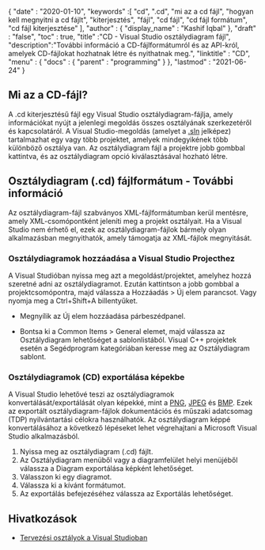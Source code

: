 {
  "date" : "2020-01-10",
  "keywords" :[ "cd", ".cd", "mi az a cd fájl", "hogyan kell megnyitni a cd fájlt", "kiterjesztés", "fájl", "cd fájl", "cd fájl formátum", "cd fájl kiterjesztése" ],
  "author" : {
    "display_name" : "Kashif Iqbal"
},
  "draft" : "false",
  "toc" : true,
  "title" :"CD - Visual Studio osztálydiagram fájl",
  "description":"További információ a CD-fájlformátumról és az API-król, amelyek CD-fájlokat hozhatnak létre és nyithatnak meg.",
  "linktitle" : "CD",
  "menu" : {
    "docs" : {
      "parent" : "programming"
}
},
  "lastmod" : "2021-06-24"
}

## Mi az a CD-fájl?

A .cd kiterjesztésű fájl egy Visual Studio osztálydiagram-fájlja, amely információkat nyújt a jelenlegi megoldás összes osztályának szerkezetéről és kapcsolatáról. A Visual Studio-megoldás (amelyet a [.sln](/hu/programming/sln/) jelképez) tartalmazhat egy vagy több projektet, amelyek mindegyikének több különböző osztálya van. Az osztálydiagram fájl a projektre jobb gombbal kattintva, és az osztálydiagram opció kiválasztásával hozható létre.

## Osztálydiagram (.cd) fájlformátum - További információ

Az osztálydiagram-fájl szabványos XML-fájlformátumban kerül mentésre, amely XML-csomópontként jeleníti meg a projekt osztályait. Ha a Visual Studio nem érhető el, ezek az osztálydiagram-fájlok bármely olyan alkalmazásban megnyithatók, amely támogatja az XML-fájlok megnyitását.

### Osztálydiagramok hozzáadása a Visual Studio Projecthez

A Visual Studióban nyissa meg azt a megoldást/projektet, amelyhez hozzá szeretné adni az osztálydiagramot. Ezután kattintson a jobb gombbal a projektcsomópontra, majd válassza a Hozzáadás > Új elem parancsot. Vagy nyomja meg a Ctrl+Shift+A billentyűket.

* Megnyílik az Új elem hozzáadása párbeszédpanel.

* Bontsa ki a Common Items > General elemet, majd válassza az Osztálydiagram lehetőséget a sablonlistából. Visual C++ projektek esetén a Segédprogram kategóriában keresse meg az Osztálydiagram sablont.

### Osztálydiagramok (CD) exportálása képekbe

A Visual Studio lehetővé teszi az osztálydiagramok konvertálását/exportálását olyan képekké, mint a [PNG](/hu/image/png/), [JPEG](/hu/image/jpeg/) és [BMP](/hu/image/bmp/). Ezek az exportált osztálydiagram-fájlok dokumentációs és műszaki adatcsomag (TDP) nyilvántartási célokra használhatók. Az osztálydiagram képpé konvertálásához a következő lépéseket lehet végrehajtani a Microsoft Visual Studio alkalmazásból.

1. Nyissa meg az osztálydiagram (.cd) fájlt.
1. Az Osztálydiagram menüből vagy a diagramfelület helyi menüjéből válassza a Diagram exportálása képként lehetőséget.
1. Válasszon ki egy diagramot.
1. Válassza ki a kívánt formátumot.
1. Az exportálás befejezéséhez válassza az Exportálás lehetőséget.

## Hivatkozások

* [Tervezési osztályok a Visual Studioban](https://learn.microsoft.com/en-us/visualstudio/ide/class-designer/designing-and-viewing-classes-and-types?view=vs-2019)

